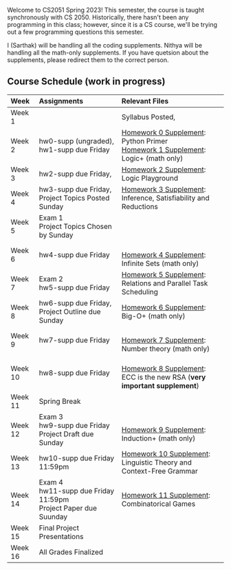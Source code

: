 

Welcome to CS2051 Spring 2023! This semester, the course is taught synchronously with CS 2050. Historically, there hasn't been any programming in this class; however, since it is a CS course, we'll be trying out a few programming questions this semester.

I (Sarthak) will be handling all the coding supplements. Nithya will be handling all the math-only supplements. If you have quetsion about the supplements, please redirect them to the correct person.

## Course Schedule (work in progress)

| Week       | Assignments | Relevant Files
| :------------- |:-------------| :---
| Week 1        | | Syllabus Posted,<br>
| Week 2        | hw0-supp (ungraded), hw1-supp due Friday | [Homework 0 Supplement](hw-supplements/hw0-supp/): Python Primer <br> [Homework 1 Supplement](hw-supplements/hw1-supp/): Logic+ (math only)
| Week 3        | hw2-supp due Friday, | [Homework 2 Supplement](hw-supplements/hw2-supp/): Logic Playground
| Week 4        | hw3-supp due Friday,  Project Topics Posted Sunday |   [Homework 3 Supplement](hw-supplements/hw3-supp/): Inference, Satisfiability and Reductions
| Week 5        | Exam 1 <br> Project Topics Chosen by Sunday  | 
| Week 6        | hw4-supp due Friday | <br> [Homework 4 Supplement](hw-supplements/hw4-supp/): Infinite Sets (math only)
| Week 7        | Exam 2 <br> hw5-supp due Friday | [Homework 5 Supplement](hw-supplements/hw5-supp/): Relations and Parallel Task Scheduling
| Week 8        | hw6-supp due Friday, <br> Project Outline due Sunday | [Homework 6 Supplement](hw-supplements/hw6-supp/): Big-O+ (math only)
| Week 9        | hw7-supp due Friday |  <br> [Homework 7 Supplement](hw-supplements/hw7-supp/): Number theory (math only)
| Week 10       | hw8-supp due Friday |  <br> [Homework 8 Supplement](hw-supplements/hw8-supp/): ECC is the new RSA (**very important supplement**)
| Week 11       | Spring Break | 
| Week 12       | Exam 3 <br> hw9-supp due Friday  <br>Project Draft due Sunday|  <br> [Homework 9 Supplement](hw-supplements/hw9-supp/): Induction+ (math only)
| Week 13       | hw10-supp due Friday 11:59pm| [Homework 10 Supplement](hw-supplements/hw10-supp/): Linguistic Theory and Context-Free Grammar
| Week 14       | Exam 4 <br> hw11-supp due Friday 11:59pm <br> Project Paper due Suunday| [Homework 11 Supplement](hw-supplements/hw11-supp/): Combinatorical Games
| Week 15      | Final Project Presentations |
| Week 16      | All Grades Finalized |

